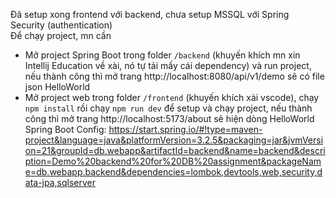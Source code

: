 Đã setup xong frontend với backend, chưa setup MSSQL với Spring Security (authentication)  
Để chạy project, mn cần  
- Mở project Spring Boot trong folder `/backend` (khuyến khích mn xin Intellij Education về xài, nó tự tải mấy cái dependency) và run project, nếu thành công thì mở trang http://localhost:8080/api/v1/demo sẽ có file json HelloWorld  
- Mở project web trong folder `/frontend` (khuyến khích xài vscode), chạy `npm install` rồi chạy `npm run dev` để setup và chạy project, nếu thành công thì mở trang http://localhost:5173/about sẽ hiện dòng HelloWorld  
Spring Boot Config: https://start.spring.io/#!type=maven-project&language=java&platformVersion=3.2.5&packaging=jar&jvmVersion=21&groupId=db.webapp&artifactId=backend&name=backend&description=Demo%20backend%20for%20DB%20assignment&packageName=db.webapp.backend&dependencies=lombok,devtools,web,security,data-jpa,sqlserver
